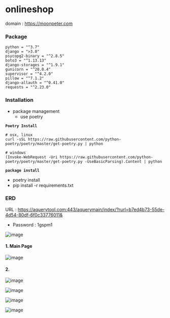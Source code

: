 # onlineshop

domain : https://moonpeter.com



### Package

```
python = "^3.7"
django = ">3.0"
psycopg2-binary = "^2.8.5"
boto3 = "^1.13.13"
django-storages = "^1.9.1"
gunicorn = "^20.0.4"
supervisor = "^4.2.0"
pillow = "^7.1.2"
django-allauth = "^0.41.0"
requests = "^2.23.0"
```

### Installation

- package management
  - use poetry

**`Poetry Install`**

```
# osx, linux
curl -sSL https://raw.githubusercontent.com/python-poetry/poetry/master/get-poetry.py | python

# windows
(Invoke-WebRequest -Uri https://raw.githubusercontent.com/python-poetry/poetry/master/get-poetry.py -UseBasicParsing).Content | python
```

**`package install`**

- poetry install
- pip install -r requirements.txt



### ERD

URL : https://aquerytool.com:443/aquerymain/index/?rurl=b7ed4b73-55de-4d54-80df-6f0c33776011&

- Password : 1gspm1

![image](https://user-images.githubusercontent.com/57426244/83347110-7ba63e80-a35d-11ea-9c2a-b05a5c7e00db.png)




#### 1. Main Page

![image](https://user-images.githubusercontent.com/57426244/83345086-04b37a80-a34a-11ea-84fe-e0655169354a.png)

#### 2. 



![image](https://user-images.githubusercontent.com/57426244/83344880-b3a28700-a347-11ea-9f83-d40aca22ffeb.png)





![image](https://user-images.githubusercontent.com/57426244/83344881-ba30fe80-a347-11ea-9c0c-afab7148bb6f.png)

![image](https://user-images.githubusercontent.com/57426244/83344885-c9b04780-a347-11ea-8918-b71c0ea7b92b.png)

![image](https://user-images.githubusercontent.com/57426244/83344887-d16fec00-a347-11ea-9d66-3975322d98e1.png)
